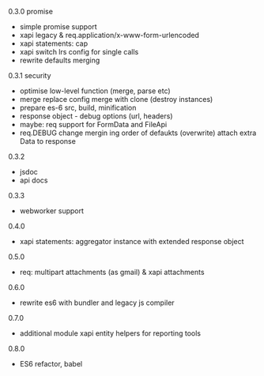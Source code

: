 0.3.0 promise

* simple promise support
* xapi legacy & req.application/x-www-form-urlencoded
* xapi statements: cap
* xapi switch lrs config for single calls
* rewrite defaults merging

0.3.1 security

* optimise low-level function (merge, parse etc)
* merge replace config merge with clone (destroy instances)
* prepare es-6 src, build, minification
* response object - debug options (url, headers)
* maybe: req support for FormData and FileApi
* req.DEBUG change mergin ing order of defaukts (overwrite) attach extra Data to response

0.3.2

* jsdoc
* api docs

0.3.3

* webworker support

0.4.0

* xapi statements: aggregator instance with extended response object

0.5.0

* req: multipart attachments (as gmail) & xapi attachments

0.6.0

* rewrite es6 with bundler and legacy js compiler

0.7.0

* additional module xapi entity helpers for reporting tools

0.8.0

* ES6 refactor, babel
